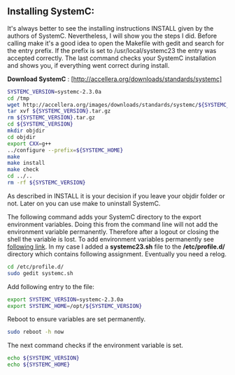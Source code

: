 ## Installing SystemC:
It's always better to see the installing instructions INSTALL given by the authors of SystemC. Nevertheless, I will show you the steps I did. Before calling make it's a good idea to open the Makefile with gedit and search for the entry prefix. If the prefix is set to /usr/local/systemc23 the entry was accepted correctly. The last command checks your SystemC installation and shows you, if everything went correct during install.</p>

**Download SystemC** : [http://accellera.org/downloads/standards/systemc]
```sh
SYSTEMC_VERSION=systemc-2.3.0a
cd /tmp
wget http://accellera.org/images/downloads/standards/systemc/${SYSTEMC_VERSION}.tar.gz
tar xvf ${SYSTEMC_VERSION}.tar.gz
rm ${SYSTEMC_VERSION}.tar.gz
cd ${SYSTEMC_VERSION}
mkdir objdir
cd objdir
export CXX=g++
../configure --prefix=${SYSTEMC_HOME}
make
make install
make check
cd ../..
rm -rf ${SYSTEMC_VERSION}
```

As described in INSTALL it is your decision if you leave your objdir folder or not. Later on you can use make to uninstall SystemC.

The following command adds your SystemC directory to the export environment variables. Doing this from the command line will not add the environment variable permanently. Therefore after a logout or closing the shell the variable is lost. To add environment variables permanently see <a href="http://unix.stackexchange.com/questions/117467/how-to-permanently-set-environmental-variables">following link</a>. In my case I added a <b>systemc23.sh</b> file to the <b>/etc/profile.d/</b> directory which contains following assignment. Eventually you need a relog.

```sh
cd /etc/profile.d/
sudo gedit systemc.sh
```

Add following entry to the file:

```sh
export SYSTEMC_VERSION=systemc-2.3.0a
export SYSTEMC_HOME=/opt/${SYSTEMC_VERSION}
```

Reboot to ensure variables are set permanently.

```sh
sudo reboot -h now
```

The next command checks if the environment variable is set.

```sh
echo ${SYSTEMC_VERSION}
echo ${SYSTEMC_HOME}
```
